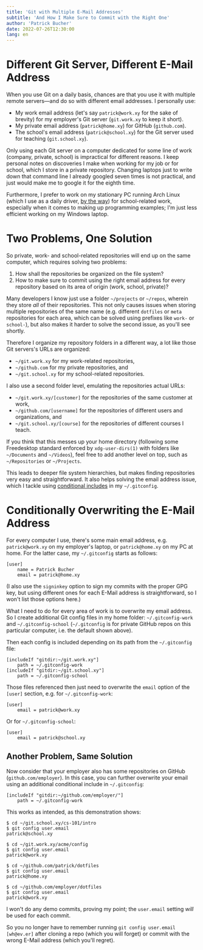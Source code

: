 ```yaml
---
title: 'Git with Multiple E-Mail Addresses'
subtitle: 'And How I Make Sure to Commit with the Right One'
author: 'Patrick Bucher'
date: 2022-07-26T12:30:00
lang: en
---
```


# Different Git Server, Different E-Mail Address

When you use Git on a daily basis, chances are that you use it with multiple
remote servers—and do so with different email addresses. I personally use:

- My work email address (let's say `patrick@work.xy` for the sake of brevity)
  for my employer's Git server (`git.work.xy` to keep it short).
- My private email address (`patrick@home.xy`) for GitHub (`github.com`).
- The school's email address (`patrick@school.xy`) for the Git server used for
  teaching (`git.school.xy`).

Only using each Git server on a computer dedicated for some line of work
(company, private, school) is impractical for different reasons. I keep personal
notes on discoveries I make when working for my job or for school, which I store
in a private repository. Changing laptops just to write down that command line I
already googled seven times is not practical, and just would make me to google
it for the eighth time.

Furthermore, I prefer to work on my stationary PC running Arch Linux (which I
use as a daily driver, [by the
way](https://knowyourmeme.com/memes/btw-i-use-arch)) for school-related work,
especially when it comes to making up programming examples; I'm just less
efficient working on my Windows laptop.

# Two Problems, One Solution

So private, work- and school-related repositories will end up on the same
computer, which requires solving two problems:

1. How shall the repositories be organized on the file system?
2. How to make sure to commit using the right email address for every repository
   based on its area of origin (work, school, private)?

Many developers I know just use a folder `~/projects` or `~/repos`, wherein they
store _all_ of their repositories. This not only causes issues when storing
multiple repositories of the same name (e.g. different `dotfiles` or `meta`
repositories for each area, which can be solved using prefixes like `work-` or
`school-`), but also makes it harder to solve the second issue, as you'll see
shortly.

Therefore I organize my repository folders in a different way, a lot like those
Git servers's URLs are organized:

- `~/git.work.xy` for my work-related repositories,
- `~/github.com` for my private repositories, and
- `~/git.school.xy` for my school-related repositories.

I also use a second folder level, emulating the repositories actual URLs:

- `~/git.work.xy/[customer]` for the repositories of the same customer at work,
- `~/github.com/[username]` for the repositories of different users and
  organizations, and
- `~/git.school.xy/[course]` for the repositories of different courses I teach.

If you think that this messes up your home directory (following some Freedesktop
standard enforced by `xdg-user-dirs(1)` with folders like `~/Documents` and
`~/Videos`), feel free to add another level on top, such as `~/Repositories` or
`~/Projects`.

This leads to deeper file system hierarchies, but makes finding repositories
very easy and straightforward. It also helps solving the email address issue,
which I tackle using [conditional
includes](https://git-scm.com/docs/git-config#_conditional_includes) in my
`~/.gitconfig`.

# Conditionally Overwriting the E-Mail Address

For every computer I use, there's some main email address, e.g.
`patrick@work.xy` on my employer's laptop, or `patrick@home.xy` on my PC at
home. For the latter case, my `~/.gitconfig` starts as follows:

```
[user]
    name = Patrick Bucher
    email = patrick@home.xy
```

(I also use the `signinkey` option to sign my commits with the proper GPG key,
but using different ones for each E-Mail address is straightforward, so I won't
list those options here.)

What I need to do for every area of work is to overwrite my email address. So I
create additional Git config files in my home folder: `~/.gitconfig-work` and
`~/.gitconfig-school` (`~/.gitconfig` is for private GitHub repos on this
particular computer, i.e. the default shown above).

Then each config is included depending on its path from the `~/.gitconfig` file:

```
[includeIf "gitdir:~/git.work.xy"]
    path = ~/.gitconfig-work
[includeIf "gitdir:~/git.school.xy"]
    path = ~/.gitconfig-school
```

Those files referenced then just need to overwrite the `email` option of the
`[user]` section, e.g. for `~/.gitconfig-work`:

```
[user]
    email = patrick@work.xy
```

Or for `~/.gitconfig-school`:

```
[user]
    email = patrick@school.xy
```

## Another Problem, Same Solution

Now consider that your employer also has some repositories on GitHub
(`github.com/employer`). In this case, you can further overwrite your email
using an additional conditional include in `~/.gitconfig`:

```
[includeIf "gitdir:~/github.com/employer/"]
    path = ~/.gitconfig-work
```

This works as intended, as this demonstration shows:

```
$ cd ~/git.school.xy/cs-101/intro
$ git config user.email
patrick@school.xy

$ cd ~/git.work.xy/acme/config
$ git config user.email
patrick@work.xy

$ cd ~/github.com/patrick/dotfiles
$ git config user.email
patrick@home.xy

$ cd ~/github.com/employer/dotfiles
$ git config user.email
patrick@work.xy
```

I won't do any demo commits, proving my point; the `user.email` setting _will_
be used for each commit.

So you no longer have to remember running `git config user.email [wh@ev.er]`
after cloning a repo (which you will forget) or commit with the wrong E-Mail
address (which you'll regret).
